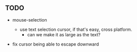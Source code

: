 ## TODO

* mouse-selection
  * use text selection cursor, if that's easy, cross platform.
    * can we make it as large as the text?

* fix cursor being able to escape downward
